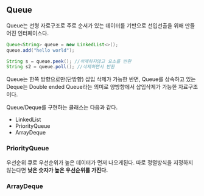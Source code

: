 ## Queue

Queue는 선형 자료구조로 주로 순서가 있는 데이터를 기반으로 선입선출을 위해 만들어진 인터페이스다. 

```java
Queue<String> queue = new LinkedList<>();
queue.add("hello world");

String s = queue.peek(); //삭제하지않고 요소를 반환
String s2 = queue.poll(); //삭제하면서 반환
```

Queue는 한쪽 방향으로만(단방향) 삽입 삭제가 가능한 반면, Queue를 상속하고 있는 Deque는 Double ended Queue라는 의미로 양방향에서 삽입삭제가 가능한 자료구조이다.

Queue/Deque를 구현하는 클래스는 다음과 같다.

- LinkedList
- PriorityQueue
- ArrayDeque

### PriorityQueue

우선순위 큐로 우선순위가 높은 데이터가 먼저 나오게된다. 따로 정렬방식을 지정하지 않는다면 **낮은 숫자가 높은 우선순위를 가진다.**
   

### ArrayDeque

